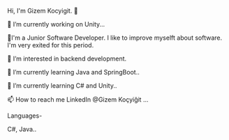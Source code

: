  Hi, I'm Gizem Kocyigit. 👋

🔭 I’m currently working on Unity...

👀I'm a Junior Software Developer. I like to improve myselft about software. I'm very exited for this period.

👀 I’m interested in backend development.

🌱 I’m currently learning Java and SpringBoot..

🌱 I’m currently learning C# and Unity..

📫 How to reach me LinkedIn @Gizem Koçyiğit ...

Languages-

 C#, Java..
